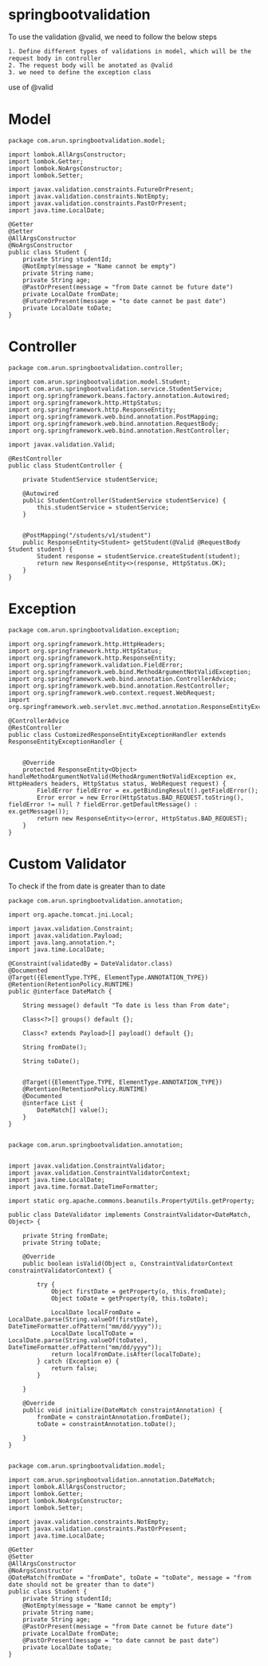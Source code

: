# springbootvalidation


To use the validation @valid, we need to follow the below steps

    1. Define different types of validations in model, which will be the request body in controller
    2. The request body will be anotated as @valid
    3. we need to define the exception class

use of @valid

# Model

    package com.arun.springbootvalidation.model;
    
    import lombok.AllArgsConstructor;
    import lombok.Getter;
    import lombok.NoArgsConstructor;
    import lombok.Setter;
    
    import javax.validation.constraints.FutureOrPresent;
    import javax.validation.constraints.NotEmpty;
    import javax.validation.constraints.PastOrPresent;
    import java.time.LocalDate;
    
    @Getter
    @Setter
    @AllArgsConstructor
    @NoArgsConstructor
    public class Student {
        private String studentId;
        @NotEmpty(message = "Name cannot be empty")
        private String name;
        private String age;
        @PastOrPresent(message = "from Date cannot be future date")
        private LocalDate fromDate;
        @FutureOrPresent(message = "to date cannot be past date")
        private LocalDate toDate;
    }

# Controller

    package com.arun.springbootvalidation.controller;
    
    import com.arun.springbootvalidation.model.Student;
    import com.arun.springbootvalidation.service.StudentService;
    import org.springframework.beans.factory.annotation.Autowired;
    import org.springframework.http.HttpStatus;
    import org.springframework.http.ResponseEntity;
    import org.springframework.web.bind.annotation.PostMapping;
    import org.springframework.web.bind.annotation.RequestBody;
    import org.springframework.web.bind.annotation.RestController;
    
    import javax.validation.Valid;
    
    @RestController
    public class StudentController {
    
        private StudentService studentService;
    
        @Autowired
        public StudentController(StudentService studentService) {
            this.studentService = studentService;
        }
    
    
        @PostMapping("/students/v1/student")
        public ResponseEntity<Student> getStudent(@Valid @RequestBody Student student) {
            Student response = studentService.createStudent(student);
            return new ResponseEntity<>(response, HttpStatus.OK);
        }
    }
 
# Exception 

    package com.arun.springbootvalidation.exception;
    
    import org.springframework.http.HttpHeaders;
    import org.springframework.http.HttpStatus;
    import org.springframework.http.ResponseEntity;
    import org.springframework.validation.FieldError;
    import org.springframework.web.bind.MethodArgumentNotValidException;
    import org.springframework.web.bind.annotation.ControllerAdvice;
    import org.springframework.web.bind.annotation.RestController;
    import org.springframework.web.context.request.WebRequest;
    import org.springframework.web.servlet.mvc.method.annotation.ResponseEntityExceptionHandler;
    
    @ControllerAdvice
    @RestController
    public class CustomizedResponseEntityExceptionHandler extends ResponseEntityExceptionHandler {
    
    
        @Override
        protected ResponseEntity<Object> handleMethodArgumentNotValid(MethodArgumentNotValidException ex, HttpHeaders headers, HttpStatus status, WebRequest request) {
            FieldError fieldError = ex.getBindingResult().getFieldError();
            Error error = new Error(HttpStatus.BAD_REQUEST.toString(), fieldError != null ? fieldError.getDefaultMessage() : ex.getMessage());
            return new ResponseEntity<>(error, HttpStatus.BAD_REQUEST);
        }
    }


# Custom Validator

To check if the from date is greater than to date

    package com.arun.springbootvalidation.annotation;
    
    import org.apache.tomcat.jni.Local;
    
    import javax.validation.Constraint;
    import javax.validation.Payload;
    import java.lang.annotation.*;
    import java.time.LocalDate;
    
    @Constraint(validatedBy = DateValidator.class)
    @Documented
    @Target({ElementType.TYPE, ElementType.ANNOTATION_TYPE})
    @Retention(RetentionPolicy.RUNTIME)
    public @interface DateMatch {
    
        String message() default "To date is less than From date";
    
        Class<?>[] groups() default {};
    
        Class<? extends Payload>[] payload() default {};
    
        String fromDate();
    
        String toDate();
    
    
        @Target({ElementType.TYPE, ElementType.ANNOTATION_TYPE})
        @Retention(RetentionPolicy.RUNTIME)
        @Documented
        @interface List {
            DateMatch[] value();
        }
    }
    

    package com.arun.springbootvalidation.annotation;
    
    
    import javax.validation.ConstraintValidator;
    import javax.validation.ConstraintValidatorContext;
    import java.time.LocalDate;
    import java.time.format.DateTimeFormatter;
    
    import static org.apache.commons.beanutils.PropertyUtils.getProperty;
    
    public class DateValidator implements ConstraintValidator<DateMatch, Object> {
    
        private String fromDate;
        private String toDate;
    
        @Override
        public boolean isValid(Object o, ConstraintValidatorContext constraintValidatorContext) {
    
            try {
                Object firstDate = getProperty(o, this.fromDate);
                Object toDate = getProperty(0, this.toDate);
    
                LocalDate localFromDate = LocalDate.parse(String.valueOf(firstDate), DateTimeFormatter.ofPattern("mm/dd/yyyy"));
                LocalDate localToDate = LocalDate.parse(String.valueOf(toDate), DateTimeFormatter.ofPattern("mm/dd/yyyy"));
                return localFromDate.isAfter(localToDate);
            } catch (Exception e) {
                return false;
            }
    
        }
    
        @Override
        public void initialize(DateMatch constraintAnnotation) {
            fromDate = constraintAnnotation.fromDate();
            toDate = constraintAnnotation.toDate();
    
        }
    }

    
    package com.arun.springbootvalidation.model;
    
    import com.arun.springbootvalidation.annotation.DateMatch;
    import lombok.AllArgsConstructor;
    import lombok.Getter;
    import lombok.NoArgsConstructor;
    import lombok.Setter;
    
    import javax.validation.constraints.NotEmpty;
    import javax.validation.constraints.PastOrPresent;
    import java.time.LocalDate;
    
    @Getter
    @Setter
    @AllArgsConstructor
    @NoArgsConstructor
    @DateMatch(fromDate = "fromDate", toDate = "toDate", message = "from date should not be greater than to date")
    public class Student {
        private String studentId;
        @NotEmpty(message = "Name cannot be empty")
        private String name;
        private String age;
        @PastOrPresent(message = "from Date cannot be future date")
        private LocalDate fromDate;
        @PastOrPresent(message = "to date cannot be past date")
        private LocalDate toDate;
    }
